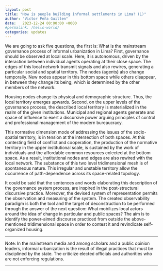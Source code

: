 ```yaml
---
layout: post
title: "How is people building informal settlements in Lima? (1)"
author: "Victor Peña Guillen"
date:   2023-12-24 00:00:00 +0000
#permalink: /hello-world/
categories: updates
---
```


We are going to ask five questions, the first is: What is the mainstream governance process of informal urbanization in Lima?
First, governance should be observed at local scale. Here, it is autonomous, driven by the interaction between individual agents operating at their close space.
The edges of this local network transmit signals and also rewires, generating a particular social and spatial territory. The nodes (agents) also change temporally. New nodes appear in this bottom space while others disappear, in between they change its being, which is determined by the other members of the network.

Housing nodes change its physical and demographic structure.
Thus, the local territory emerges upwards.
Second, on the upper levels of the governance process, the described local territory is materialized in the realm of the given institutions.
Municipal and regional agents generate and space of influence to exert a discursive power arguing principles of control and professional management of the modern bureaucracy.

This normative dimension mode of addressing the issues of the socio-spatial territory, is in tension at the intersection of both spaces.
At this contesting field of conflict and cooperation, the production of the normative territory in the upper institutional scale, is sustained by the work of individuals and the affordable common resources colected at the bottom space.
As a result, institutional nodes and edges are also rewired with the local network.
The substance of this  two level tridimensional mesh is of spontaneous nature. This irregular and unstable territory allow the occurrence of path-dependence across its space-related topology.

It could be said that the sentences and words elaborating this description of the governance system process, are inspired in the post-structural discursive practice.
Moreover, the devised system of representation permits the observation and measuring of the system.
The created observability paradigm is both the tool and the target of deconstruction to be performed through the answer of the next question: What mobilizes local actors around the idea of change in particular and public spaces? The aim is to identify the power-aimed discourse practiced from outside the above-mentioned tridimensional space in order to contest it and revindicate self-organized housing.

---------------------
Note:
In the mainstream media and among scholars and a public opinion leaders, informal urbanization is the result of illegal practices that must be disciplined by the state. The criticize elected officials and authorities who are not enforcing regulations.

---------------------
